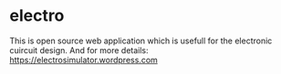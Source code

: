# electro
This is open source web application which is usefull for the electronic cuircuit design. And for more details: https://electrosimulator.wordpress.com
